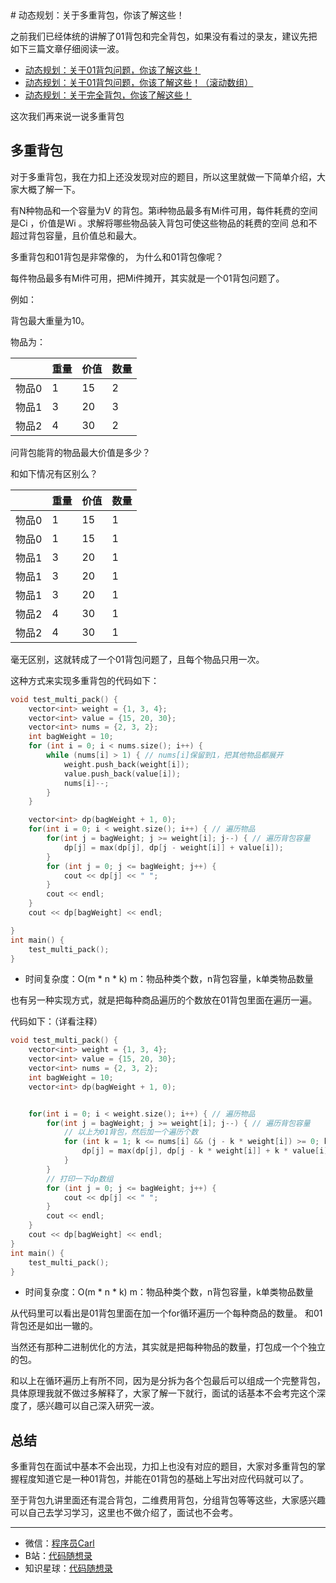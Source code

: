 <p align="center">
  <a href="https://mp.weixin.qq.com/s/QVF6upVMSbgvZy8lHZS3CQ"><img src="https://img.shields.io/badge/知识星球-代码随想录-blue" alt=""></a>
  <a href="https://mp.weixin.qq.com/s/b66DFkOp8OOxdZC_xLZxfw"><img src="https://img.shields.io/badge/刷题-微信群-green" alt=""></a>
  <a href="https://img-blog.csdnimg.cn/20201210231711160.png"><img src="https://img.shields.io/badge/公众号-代码随想录-brightgreen" alt=""></a>
  <a href="https://space.bilibili.com/525438321"><img src="https://img.shields.io/badge/B站-代码随想录-orange" alt=""></a>
</p>
# 动态规划：关于多重背包，你该了解这些！

之前我们已经体统的讲解了01背包和完全背包，如果没有看过的录友，建议先把如下三篇文章仔细阅读一波。

* [动态规划：关于01背包问题，你该了解这些！](https://mp.weixin.qq.com/s/FwIiPPmR18_AJO5eiidT6w)
* [动态规划：关于01背包问题，你该了解这些！（滚动数组）](https://mp.weixin.qq.com/s/M4uHxNVKRKm5HPjkNZBnFA)
* [动态规划：关于完全背包，你该了解这些！](https://mp.weixin.qq.com/s/akwyxlJ4TLvKcw26KB9uJw)

这次我们再来说一说多重背包

## 多重背包

对于多重背包，我在力扣上还没发现对应的题目，所以这里就做一下简单介绍，大家大概了解一下。

有N种物品和一个容量为V 的背包。第i种物品最多有Mi件可用，每件耗费的空间是Ci ，价值是Wi 。求解将哪些物品装入背包可使这些物品的耗费的空间 总和不超过背包容量，且价值总和最大。

多重背包和01背包是非常像的， 为什么和01背包像呢？

每件物品最多有Mi件可用，把Mi件摊开，其实就是一个01背包问题了。

例如：

背包最大重量为10。

物品为：

|       | 重量 | 价值 | 数量 |
| ---   | ---  | ---  | ---  |
| 物品0 | 1    | 15   | 2    |
| 物品1 | 3    | 20   | 3    |
| 物品2 | 4    | 30   | 2    |

问背包能背的物品最大价值是多少？

和如下情况有区别么？

|       | 重量 | 价值 | 数量 |
| ---   | ---  | ---  | ---  |
| 物品0 | 1    | 15   | 1    |
| 物品0 | 1    | 15   | 1    |
| 物品1 | 3    | 20   | 1    |
| 物品1 | 3    | 20   | 1    |
| 物品1 | 3    | 20   | 1    |
| 物品2 | 4    | 30   | 1    |
| 物品2 | 4    | 30   | 1    |

毫无区别，这就转成了一个01背包问题了，且每个物品只用一次。

这种方式来实现多重背包的代码如下：


```C++
void test_multi_pack() {
    vector<int> weight = {1, 3, 4};
    vector<int> value = {15, 20, 30};
    vector<int> nums = {2, 3, 2};
    int bagWeight = 10;
    for (int i = 0; i < nums.size(); i++) {
        while (nums[i] > 1) { // nums[i]保留到1，把其他物品都展开
            weight.push_back(weight[i]);
            value.push_back(value[i]);
            nums[i]--;
        }
    }

    vector<int> dp(bagWeight + 1, 0);
    for(int i = 0; i < weight.size(); i++) { // 遍历物品
        for(int j = bagWeight; j >= weight[i]; j--) { // 遍历背包容量
            dp[j] = max(dp[j], dp[j - weight[i]] + value[i]);
        }
        for (int j = 0; j <= bagWeight; j++) {
            cout << dp[j] << " ";
        }
        cout << endl;
    }
    cout << dp[bagWeight] << endl;

}
int main() {
    test_multi_pack();
}

```

* 时间复杂度：O(m * n * k)  m：物品种类个数，n背包容量，k单类物品数量

也有另一种实现方式，就是把每种商品遍历的个数放在01背包里面在遍历一遍。

代码如下：（详看注释）


```C++
void test_multi_pack() {
    vector<int> weight = {1, 3, 4};
    vector<int> value = {15, 20, 30};
    vector<int> nums = {2, 3, 2};
    int bagWeight = 10;
    vector<int> dp(bagWeight + 1, 0);


    for(int i = 0; i < weight.size(); i++) { // 遍历物品
        for(int j = bagWeight; j >= weight[i]; j--) { // 遍历背包容量
            // 以上为01背包，然后加一个遍历个数
            for (int k = 1; k <= nums[i] && (j - k * weight[i]) >= 0; k++) { // 遍历个数
                dp[j] = max(dp[j], dp[j - k * weight[i]] + k * value[i]);
            }
        }
        // 打印一下dp数组
        for (int j = 0; j <= bagWeight; j++) {
            cout << dp[j] << " ";
        }
        cout << endl;
    }
    cout << dp[bagWeight] << endl;
}
int main() {
    test_multi_pack();
}
```

* 时间复杂度：O(m * n * k)  m：物品种类个数，n背包容量，k单类物品数量

从代码里可以看出是01背包里面在加一个for循环遍历一个每种商品的数量。 和01背包还是如出一辙的。

当然还有那种二进制优化的方法，其实就是把每种物品的数量，打包成一个个独立的包。

和以上在循环遍历上有所不同，因为是分拆为各个包最后可以组成一个完整背包，具体原理我就不做过多解释了，大家了解一下就行，面试的话基本不会考完这个深度了，感兴趣可以自己深入研究一波。

## 总结

多重背包在面试中基本不会出现，力扣上也没有对应的题目，大家对多重背包的掌握程度知道它是一种01背包，并能在01背包的基础上写出对应代码就可以了。

至于背包九讲里面还有混合背包，二维费用背包，分组背包等等这些，大家感兴趣可以自己去学习学习，这里也不做介绍了，面试也不会考。




-----------------------
* 微信：[程序员Carl](https://mp.weixin.qq.com/s/b66DFkOp8OOxdZC_xLZxfw)
* B站：[代码随想录](https://space.bilibili.com/525438321)
* 知识星球：[代码随想录](https://mp.weixin.qq.com/s/QVF6upVMSbgvZy8lHZS3CQ)
